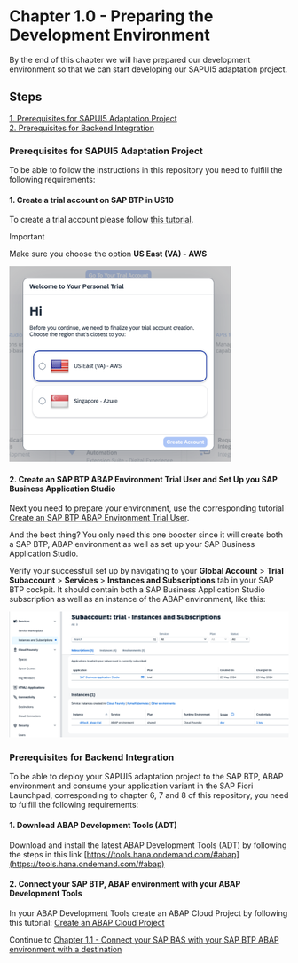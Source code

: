 # Chapter 1.0 - Preparing the Development Environment

By the end of this chapter we will have prepared our development environment so that we can start developing our SAPUI5 adaptation project.

## Steps

[1. Prerequisites for SAPUI5 Adaptation Project](#prerequisites-for-sapui5-adaptation-project)<br>
[2. Prerequisites for Backend Integration](#prerequisites-for-backend-integration)<br>


### Prerequisites for SAPUI5 Adaptation Project

To be able to follow the instructions in this repository you need to fulfill the following requirements:

#### 1. Create a trial account on SAP BTP in US10

To create a trial account please follow [this tutorial](https://developers.sap.com/tutorials/hcp-create-trial-account.html).

> [!IMPORTANT]   
> Make sure you choose the option **US East (VA) - AWS**

<img src="img/CreateTrialAccount.png" width="400">


#### 2. Create an SAP BTP ABAP Environment Trial User and Set Up you SAP Business Application Studio

Next you need to prepare your environment, use the corresponding tutorial [Create an SAP BTP ABAP Environment Trial User](https://developers.sap.com/tutorials/abap-environment-trial-onboarding.html).

And the best thing? You only need this one booster since it will create both a SAP BTP, ABAP environment as well as set up your SAP Business Application Studio.

Verify your successfull set up by navigating to your **Global Account** > **Trial Subaccount** > **Services** > **Instances and Subscriptions** tab in your SAP BTP cockpit. It should contain both a SAP Business Application Studio subscription as well as an instance of the ABAP environment, like this:

<img src="img/SuccessfulBTPSetUp.png" width="900">


### Prerequisites for Backend Integration

To be able to deploy your SAPUI5 adaptation project to the SAP BTP, ABAP environment and consume your application variant in the SAP Fiori Launchpad, corresponding to chapter 6, 7 and 8 of this repository, you need to fulfill the following requirements:

#### 1. Download ABAP Development Tools (ADT)

Download and install the latest ABAP Development Tools (ADT) by following the steps in this link [https://tools.hana.ondemand.com/#abap](https://tools.hana.ondemand.com/#abap)

#### 2. Connect your SAP BTP, ABAP environment with your ABAP Development Tools

In your ABAP Development Tools create an ABAP Cloud Project by following this tutorial: [Create an ABAP Cloud Project](https://developers.sap.com/tutorials/abap-environment-create-abap-cloud-project.html)



Continue to [Chapter 1.1 - Connect your SAP BAS with your SAP BTP ABAP environment with a destination](/chapters/1.1-create-destination//)

